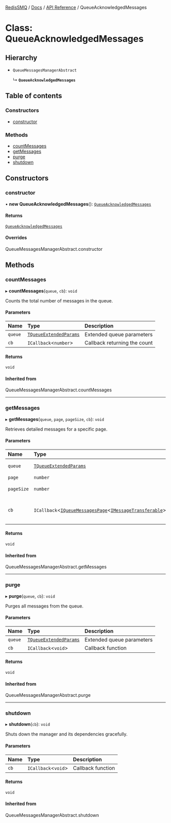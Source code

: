 [RedisSMQ](../../../README.md) / [Docs](../../README.md) / [API Reference](../README.md) / QueueAcknowledgedMessages

# Class: QueueAcknowledgedMessages

## Hierarchy

- `QueueMessagesManagerAbstract`

  ↳ **`QueueAcknowledgedMessages`**

## Table of contents

### Constructors

- [constructor](QueueAcknowledgedMessages.md#constructor)

### Methods

- [countMessages](QueueAcknowledgedMessages.md#countmessages)
- [getMessages](QueueAcknowledgedMessages.md#getmessages)
- [purge](QueueAcknowledgedMessages.md#purge)
- [shutdown](QueueAcknowledgedMessages.md#shutdown)

## Constructors

### constructor

• **new QueueAcknowledgedMessages**(): [`QueueAcknowledgedMessages`](QueueAcknowledgedMessages.md)

#### Returns

[`QueueAcknowledgedMessages`](QueueAcknowledgedMessages.md)

#### Overrides

QueueMessagesManagerAbstract.constructor

## Methods

### countMessages

▸ **countMessages**(`queue`, `cb`): `void`

Counts the total number of messages in the queue.

#### Parameters

| Name | Type | Description |
| :------ | :------ | :------ |
| `queue` | [`TQueueExtendedParams`](../README.md#tqueueextendedparams) | Extended queue parameters |
| `cb` | `ICallback`\<`number`\> | Callback returning the count |

#### Returns

`void`

#### Inherited from

QueueMessagesManagerAbstract.countMessages

___

### getMessages

▸ **getMessages**(`queue`, `page`, `pageSize`, `cb`): `void`

Retrieves detailed messages for a specific page.

#### Parameters

| Name | Type | Description |
| :------ | :------ | :------ |
| `queue` | [`TQueueExtendedParams`](../README.md#tqueueextendedparams) | Extended queue parameters |
| `page` | `number` | Page number |
| `pageSize` | `number` | Number of items per page |
| `cb` | `ICallback`\<[`IQueueMessagesPage`](../interfaces/IQueueMessagesPage.md)\<[`IMessageTransferable`](../interfaces/IMessageTransferable.md)\>\> | Callback returning an IQueueMessagesPage of IMessageTransferable |

#### Returns

`void`

#### Inherited from

QueueMessagesManagerAbstract.getMessages

___

### purge

▸ **purge**(`queue`, `cb`): `void`

Purges all messages from the queue.

#### Parameters

| Name | Type | Description |
| :------ | :------ | :------ |
| `queue` | [`TQueueExtendedParams`](../README.md#tqueueextendedparams) | Extended queue parameters |
| `cb` | `ICallback`\<`void`\> | Callback function |

#### Returns

`void`

#### Inherited from

QueueMessagesManagerAbstract.purge

___

### shutdown

▸ **shutdown**(`cb`): `void`

Shuts down the manager and its dependencies gracefully.

#### Parameters

| Name | Type | Description |
| :------ | :------ | :------ |
| `cb` | `ICallback`\<`void`\> | Callback function |

#### Returns

`void`

#### Inherited from

QueueMessagesManagerAbstract.shutdown
